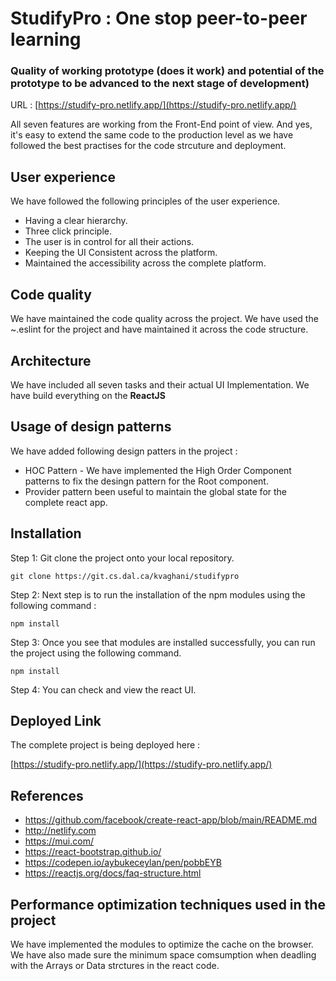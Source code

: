 # StudifyPro : One stop peer-to-peer learning

### Quality of working prototype (does it work) and potential of the prototype to be advanced to the next stage of development)

URL : [https://studify-pro.netlify.app/](https://studify-pro.netlify.app/)

All seven features are working from the Front-End point of view. And yes, it's easy to extend the same code to the production level as we have followed the best practises for the code strcuture and deployment.

## User experience

We have followed the following principles of the user experience.

- Having a clear hierarchy.
- Three click principle.
- The user is in control for all their actions.
- Keeping the UI Consistent across the platform.
- Maintained the accessibility across the complete platform.

## Code quality

We have maintained the code quality across the project. We have used the ~.eslint for the project and have maintained it across the code structure.

## Architecture

We have included all seven tasks and their actual UI Implementation. We have build everything on the **ReactJS**

## Usage of design patterns

We have added following design patters in the project :

- HOC Pattern - We have implemented the High Order Component patterns to fix the desingn pattern for the Root component.
- Provider pattern been useful to maintain the global state for the complete react app.

## Installation

Step 1: Git clone the project onto your local repository.

`git clone https://git.cs.dal.ca/kvaghani/studifypro`

Step 2: Next step is to run the installation of the npm modules using the following command :

`npm install`

Step 3: Once you see that modules are installed successfully, you can run the project using the following command.

`npm install`

Step 4: You can check and view the react UI.

## Deployed Link

The complete project is being deployed here :

[https://studify-pro.netlify.app/](https://studify-pro.netlify.app/)

## References

- https://github.com/facebook/create-react-app/blob/main/README.md
- http://netlify.com
- https://mui.com/
- https://react-bootstrap.github.io/
- https://codepen.io/aybukeceylan/pen/pobbEYB
- https://reactjs.org/docs/faq-structure.html

## Performance optimization techniques used in the project

We have implemented the modules to optimize the cache on the browser. We have also made sure the minimum space comsumption when deadling with the Arrays or Data strctures in the react code.
